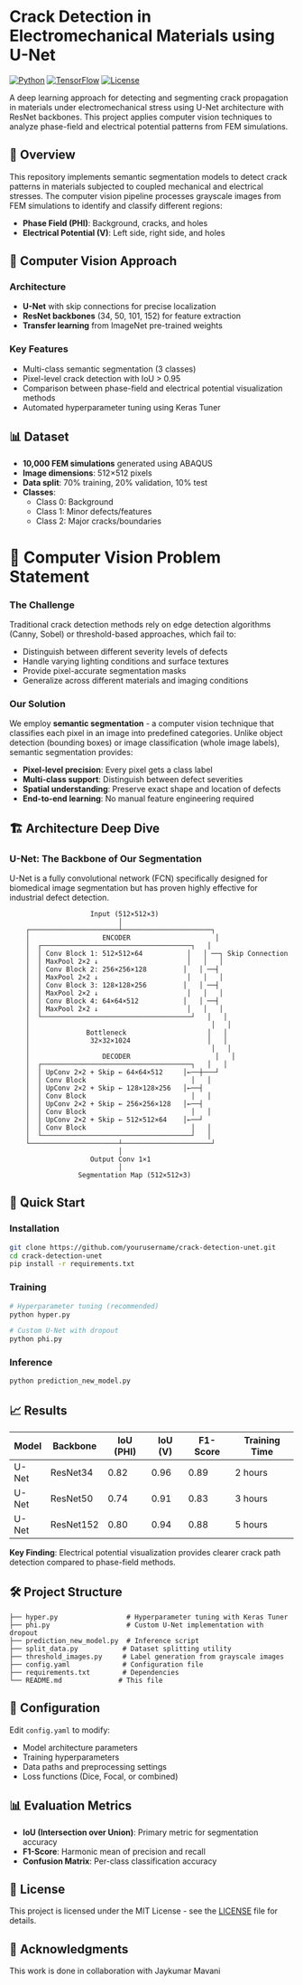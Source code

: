 # Crack Detection in Electromechanical Materials using U-Net

[![Python](https://img.shields.io/badge/python-3.8+-blue.svg)](https://www.python.org/downloads/)
[![TensorFlow](https://img.shields.io/badge/tensorflow-2.10+-orange.svg)](https://www.tensorflow.org/)
[![License](https://img.shields.io/badge/license-MIT-green.svg)](LICENSE)

A deep learning approach for detecting and segmenting crack propagation in materials under electromechanical stress using U-Net architecture with ResNet backbones. This project applies computer vision techniques to analyze phase-field and electrical potential patterns from FEM simulations.

## 🎯 Overview

This repository implements semantic segmentation models to detect crack patterns in materials subjected to coupled mechanical and electrical stresses. The computer vision pipeline processes grayscale images from FEM simulations to identify and classify different regions:

- **Phase Field (PHI)**: Background, cracks, and holes
- **Electrical Potential (V)**: Left side, right side, and holes

## 🔬 Computer Vision Approach

### Architecture
- **U-Net** with skip connections for precise localization
- **ResNet backbones** (34, 50, 101, 152) for feature extraction
- **Transfer learning** from ImageNet pre-trained weights

### Key Features
- Multi-class semantic segmentation (3 classes)
- Pixel-level crack detection with IoU > 0.95
- Comparison between phase-field and electrical potential visualization methods
- Automated hyperparameter tuning using Keras Tuner

## 📊 Dataset

- **10,000 FEM simulations** generated using ABAQUS
- **Image dimensions**: 512×512 pixels
- **Data split**: 70% training, 20% validation, 10% test
- **Classes**: 
  - Class 0: Background
  - Class 1: Minor defects/features
  - Class 2: Major cracks/boundaries

# 🔬 Computer Vision Problem Statement

### The Challenge
Traditional crack detection methods rely on edge detection algorithms (Canny, Sobel) or threshold-based approaches, which fail to:
- Distinguish between different severity levels of defects
- Handle varying lighting conditions and surface textures  
- Provide pixel-accurate segmentation masks
- Generalize across different materials and imaging conditions

### Our Solution
We employ **semantic segmentation** - a computer vision technique that classifies each pixel in an image into predefined categories. Unlike object detection (bounding boxes) or image classification (whole image labels), semantic segmentation provides:

- **Pixel-level precision**: Every pixel gets a class label
- **Multi-class support**: Distinguish between defect severities
- **Spatial understanding**: Preserve exact shape and location of defects
- **End-to-end learning**: No manual feature engineering required

## 🏗️ Architecture Deep Dive

### U-Net: The Backbone of Our Segmentation

U-Net is a fully convolutional network (FCN) specifically designed for biomedical image segmentation but has proven highly effective for industrial defect detection.

```
                    Input (512×512×3)
                           │
    ┌──────────────────────┴──────────────────────┐
    │                  ENCODER                     │
    │  ┌─────────────────────────────────────┐   │
    │  │ Conv Block 1: 512×512×64           │   │ ──┐ Skip Connection
    │  │ MaxPool 2×2 ↓                      │   │   │
    │  │ Conv Block 2: 256×256×128         │   │ ──┤
    │  │ MaxPool 2×2 ↓                      │   │   │
    │  │ Conv Block 3: 128×128×256         │   │ ──┤
    │  │ MaxPool 2×2 ↓                      │   │   │
    │  │ Conv Block 4: 64×64×512           │   │ ──┤
    │  │ MaxPool 2×2 ↓                      │   │   │
    │  └─────────────────────────────────────┘   │   │
    │                                             │   │
    │              Bottleneck                    │   │
    │               32×32×1024                   │   │
    │                                             │   │
    │                  DECODER                     │   │
    │  ┌─────────────────────────────────────┐   │   │
    │  │ UpConv 2×2 + Skip ← 64×64×512     │←──┼───┘
    │  │ Conv Block                          │   │
    │  │ UpConv 2×2 + Skip ← 128×128×256   │←──┤
    │  │ Conv Block                          │   │
    │  │ UpConv 2×2 + Skip ← 256×256×128   │←──┤
    │  │ Conv Block                          │   │
    │  │ UpConv 2×2 + Skip ← 512×512×64    │←──┘
    │  │ Conv Block                          │   │
    │  └─────────────────────────────────────┘   │
    └──────────────────────┴──────────────────────┘
                           │
                    Output Conv 1×1
                           │
                 Segmentation Map (512×512×3)
```


## 🚀 Quick Start

### Installation
```bash
git clone https://github.com/yourusername/crack-detection-unet.git
cd crack-detection-unet
pip install -r requirements.txt
```

### Training
```bash
# Hyperparameter tuning (recommended)
python hyper.py

# Custom U-Net with dropout
python phi.py
```

### Inference
```bash
python prediction_new_model.py
```

## 📈 Results

| Model | Backbone | IoU (PHI) | IoU (V) | F1-Score | Training Time |
|-------|----------|-----------|---------|----------|---------------|
| U-Net | ResNet34 | 0.82 | 0.96 | 0.89 | 2 hours |
| U-Net | ResNet50 | 0.74 | 0.91 | 0.83 | 3 hours |
| U-Net | ResNet152 | 0.80 | 0.94 | 0.88 | 5 hours |

**Key Finding**: Electrical potential visualization provides clearer crack path detection compared to phase-field methods.

## 🛠️ Project Structure

```
├── hyper.py                 # Hyperparameter tuning with Keras Tuner
├── phi.py                   # Custom U-Net implementation with dropout
├── prediction_new_model.py  # Inference script
├── split_data.py           # Dataset splitting utility
├── threshold_images.py     # Label generation from grayscale images
├── config.yaml             # Configuration file
├── requirements.txt        # Dependencies
└── README.md              # This file
```

## 🔧 Configuration

Edit `config.yaml` to modify:
- Model architecture parameters
- Training hyperparameters
- Data paths and preprocessing settings
- Loss functions (Dice, Focal, or combined)

## 📊 Evaluation Metrics

- **IoU (Intersection over Union)**: Primary metric for segmentation accuracy
- **F1-Score**: Harmonic mean of precision and recall
- **Confusion Matrix**: Per-class classification accuracy


## 📄 License

This project is licensed under the MIT License - see the [LICENSE](LICENSE) file for details.

## 🙏 Acknowledgments

This work is done in collaboration with Jaykumar Mavani
